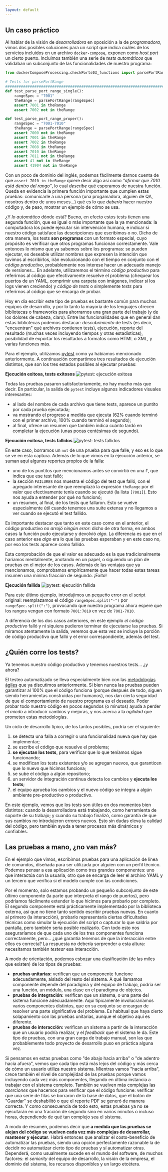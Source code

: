 ```yaml
---
layout: default
---
```


<!-- 
Creo que acá se podría:
* razonar sobre el hecho de que esto es efectivamente un programa que se puede ejecutar (HECHO)
* ejecución: mostrar success, failure y error. (HECHO)
* ¿quién ejecuta este programa? lxs devs, un servidor de CI, un qa (HECHO)
* casuística: ¿por qué se eligieron esos valores? ¿qué representan? ¿se puede mejorar?
* ¿qué se puede testear? costo/beneficio a medida que vamos alejándonos del código (HECHO)
 -->

## Un caso práctico

Al hablar de la visión de _desarrolladora_ en oposición a la de _programadora_, vimos dos posibles soluciones para un script que indica cuáles de los servicios incluidos en un archivo `docker-compose`, exponen como _host port_ un cierto puerto. Incluimos también una serie de _tests automáticos_ que validaban un subconjunto de las funcionalidades de nuestro programa:

``` python
from dockerComposeProcessing.checkPorts03_functions import parsePortRange

# Tests for parsePortRange
##############################################################################
def test_parse_port_range_single():
    rangeSpec = "7001"
    theRange = parsePortRange(rangeSpec)
    assert 7001 in theRange
    assert 7002 not in theRange

def test_parse_port_range_proper():
    rangeSpec = "7001-7010"
    theRange = parsePortRange(rangeSpec)
    assert 7000 not in theRange
    assert 7001 in theRange
    assert 7002 in theRange
    assert 7008 in theRange
    assert 7010 in theRange
    assert 7011 not in theRange
    assert 41 not in theRange
    assert 41904 not in theRange
```

Con un poco de dominio del inglés, podemos fácilmente darnos cuenta de que `assert 7010 in theRange` quiere decir algo así como _"afirmar que 7010 está dentro del rango"_, lo cual _describe_ qué esperamos de nuestra función. Queda en evidencia la primera función importante que cumplen estas pruebas: comunicarle a una persona (una progamadora, alguien de QA, nosotros dentro de unos meses...) qué es lo que _debería_ hacer nuestro código y, de paso, mostrar un ejemplo de cómo se usa.

¿Y _lo automático_ dónde está? Bueno, en efecto estos tests tienen una segunda función, que es igual o más importante que la ya mencionada: la computadora los puede ejecutar sin intervención humana, e indicar si nuestro código satisface las descripciones que escribimos o no. Dicho de otra manera, los tests **son programas** con un formato especial, cuyo propósito es verificar que otros programas funcionan correctamente. Vale entonces lo mismo que ya sabemos sobre los programas: se pueden ejecutar, es deseable utilizar nombres que expresen la intención que tuvimos al escribirlos, irán evolucionando con el tiempo en conjunto con el _código productivo_, probablemente nos interese hacer un adecuado manejo de versiones... En adelante, utilizaremos el término _código productivo_ para referirnos al código que efectivamente resuelve el problema (chequear los puertos de un YAML, comprimir una carpeta con imágenes, indicar si los logs vienen creciendo) y _código de tests_ o simplemente _tests_ para referirnos al código que se encarga de probar.

Hoy en día escribir este tipo de pruebas es bastante común para muchos equipos de desarrollo, y por lo tanto la mayoría de los lenguajes ofrecen bibliotecas o frameworks para ahorrarnos una gran parte del trabajo (y de los dolores de cabeza, claro). Entre las funcionalidades que en general dan estas bibliotecas podemos destacar: _descubrimiento_ de tests (es decir, "encuentran" qué archivos contienen tests), ejecución, reporte del resultado (muchas veces incluyendo tiempos y otras estadísticas), posibilidad de exportar los resultados a formatos como HTML o XML, y varias funciones más. 

Para el ejemplo, utilizamos [pytest](https://docs.pytest.org/en/latest/) como ya habíamos mencionado anteriormente. A continuación compartimos tres resultados de ejecución distintos, que son los tres estados posibles al ejecutar pruebas: 

**Ejecución exitosa, tests exitosos**
![pytest: ejecución exitosa](automatizacion/images/pytest-success.jpg)

Todas las pruebas pasaron satisfactoriamente, no hay mucho más que decir. En particular, la salida de `pytest` incluye algunos indicadores visuales interesantes:
* al lado del nombre de cada archivo que tiene tests, aparece un puntito por cada prueba ejecutada;
* va mostrando el progreso a medida que ejecuta (62% cuando terminó con el primer archivo, 100% cuando terminó el segundo);
* al final, ofrece un resumen que también indica cuánto tardó en completar la ejecución (unas pocas centésimas de segundo).

**Ejecución exitosa, tests fallidos**
![pytest: tests fallidos](automatizacion/images/pytest-failure.jpg)

En este caso, borramos un `not` de una prueba para que falle, y eso es lo que se ve en esta captura. Además de lo que vimos en la ejecución anterior, se suman aquí algunos reportes propios de la falla:
* uno de los puntitos que mencionamos antes se convirtió en una `F`, que indica que ese test falló;
* la sección `FAILURES` nos muestra el código del test que falló, con el agregado interesante de que reemplazó la expresión `theRange` por el valor que efectivamente tenía cuando se ejecutó (la lista `[7001]`). Esto nos ayuda a entender por qué no funcionó;
* un resumen, al final, de los tests que fallaron. Esto se vuelve especialmente útil cuando tenemos una suite extensa y no llegamos a ver cuando se ejecutó el test fallido.

Es importante destacar que tanto en este caso como en el anterior, el código productivo _no arrojó ningún error_: dicho de otra forma, en ambos casos la función pudo ejecutarse y devolvió _algo_. La diferencia es que en el caso anterior ese _algo_ era lo que las pruebas esperaban y en este caso no, por eso los tests aparece como fallido.

Esta comprobación de que el valor es adecuado es la que tradicionalmente haríamos mentalmente, anotando en un papel, o siguiendo un plan de pruebas en el mejor de los casos. Además de las ventajas que ya mencionamos, comprobamos empíricamente que hacer todas estas tareas insumen una mínima fracción de segundo. ¡Éxito!

**Ejecución fallida**
![pytest: ejecución fallida](automatizacion/images/pytest-error.jpg)

Para este último ejemplo, introdujimos un pequeño error en el script original: reemplazamos el código `rangeSpec.split("-")` por `rangeSpec.split(":")`, provocando que nuestro programa ahora espere que los rangos vengan con formato `7001:7010` en vez de `7001-7010`.

A diferencia de los dos casos anteriores, en este ejemplo _el código productivo_ falló y ni siquiera pudieron terminar de ejecutarse las pruebas. Si miramos atentamente la salida, veremos que esta vez se incluye la porción de código productivo que falló y el error correspondiente, además del test.

## ¿Quién corre los tests?

Ya tenemos nuestro código productivo y tenemos nuestros tests... ¿y ahora?

El testeo automatizado se lleva especialmente bien con las [metodologías ágiles](../programacion-a-desarrollo/intro-agil) que ya discutimos anteriormente. Si bien nunca las pruebas pueden garantizar al 100% que el código funciona (porque después de todo, siguen siendo herramientas construidas por humanos), nos dan cierta seguridad de que el comportamiento de nuestro programa es el deseado. Poder probar todo nuestro código en pocos segundos (o minutos) ayuda a perder el _miedo_ a introducir cambios y mejoras, y nos acerca a la _agilidad_ que prometen estas metodologías.

Un ciclo de desarrollo típico, de los tantos posibles, podría ser el siguiente:
1. se detecta una falla a corregir o una funcionalidad nueva que hay que implementar;
1. se escribe el código que resuelve el problema;
1. **se ejecutan los tests**, para verificar que lo que teníamos sigue funcionando;
1. se modifican los tests existentes y/o se agregan nuevos, que garanticen que lo nuevo que hicimos funciona;
1. se sube el código a algún repositorio;
1. un servidor de integración continua detecta los cambios y **ejecuta los tests**;
1. el equipo aprueba los cambios y el nuevo código se integra a algún ambiente pre-productivo o productivo.

En este ejemplo, vemos que los tests son útiles en dos momentos bien distintos: cuando la desarrolladora está trabajando, como herramienta de soporte de su trabajo; y cuando su trabajo finalizó, como garantía de que sus cambios no introdujeron errores nuevos. Esto sin dudas eleva la calidad del código, pero también ayuda a tener procesos más dinámicos y confiables.

## Las pruebas a mano, ¿no van más?

En el ejemplo que vimos, escribimos pruebas para una aplicación de línea de comandos, diseñada para ser utilizada por alguien con un perfil técnico. Podemos pensar a esa aplicación como tres grandes componentes: uno que interactúa con la usuaria, otro que se encarga de leer el archivo YAML y un tercero que verifica si el modelo cumple con las condiciones. 

Por el momento, solo estamos probando un pequeño subconjunto de este último componente (la parte que interpreta el rango de puertos), pero podríamos fácilmente extender lo que hicimos para probarlo por completo. El segundo componente está prácticamente implementado por la biblioteca externa, así que no tiene tanto sentido escribir pruebas nuevas. En cuanto al primero (la interacción), probarlo representaría ciertas dificultades técnicas como simular la ejecución del script o capturar lo que saldría por pantalla, pero también sería posible realizarlo. Con todo esto nos aseguraríamos de que cada uno de los tres componentes funciona correctamente, pero... ¿qué garantía tenemos de que la interacción entre ellos es correcta? La respuesta no debería sorprender a esta altura: necesitamos también _testear_ esa interacción.

A modo de orientación, podemos esbozar una clasificación (de las miles que existen) de los tipos de pruebas:
* **pruebas unitarias:** verifican que un componente funcione adecuadamente, aislado del resto del sistema. A qué llamamos componente depende del paradigma y del equipo de trabajo, podría ser una función, un módulo, una clase en el paradigma de objetos.
* **pruebas de integración:** verifican que un sistema, o una parte del sistema funcione adecuadamente. Aquí típicamente involucraríamos varios componentes distintos, que en su conjunto se encargan de resolver una parte significativa del problema. Es habitual que haya cierto solapamiento con las pruebas unitarias, aunque el objetivo aquí es diferente.
* **pruebas de interacción:** verifican un sistema a partir de la interacción que un usuario podría realizar, y el _feedback_ que el sistema le da. Este tipo de pruebas, con una gran carga de trabajo manual, son las que probablemente todo proyecto de desarrollo puso en práctica alguna vez.

Si pensamos en estas pruebas como "de abajo hacia arriba" o "de adentro hacia afuera", vemos que cada tipo está más lejos del código y más cerca de cómo un usuario utiliza nuestro sistema. Mientras vamos "hacia arriba", crece también el nivel de complejidad de las pruebas porque vamos incluyendo cada vez más componentes, llegando en última instancia a trabajar con el sistema completo. También se vuelven más complejas las _aserciones_ que hacemos para verificar que el código funcione: verificar que una serie de filas se borraron de la base de datos, que el botón de "Guardar" se deshabilitó o que el reporte PDF se generó de manera correcta. Y como consecuencia de todo esto, estas pruebas ya no se ejecutarán en una fracción de segundo sino en varios minutos o incluso horas, dependiendo de qué tan complejo sea el sistema.

A modo de resumen, podemos decir que **a medida que las pruebas se alejan del código se vuelven cada vez más complejas de desarrollar, mantener y ejecutar**.  Habrá entonces que analizar el costo-beneficio de automatizar las pruebas, siendo una opción perfectamente razonable la de decidir no automatizar cierto tipo de pruebas y sí automatizar otras. Dependerá, como usualmente sucede en el mundo del software, de muchos factores: el _seniority_ del equipo de desarrollo, la visión de la empresa, el dominio del sistema, los recursos disponibles y un largo etcétera. 

<!-- **Para ir mechando en el relato:**

Algunas ventajas de la automatización:
* la obvia, ahorrar tiempo: la computadora tarda mucho menos que un humano en hacer tareas repetitivas;
* baja la tasa de errores propios de la prueba: las personas podemos equivocarnos, incluso cuando la tarea es monótona. Las computadoras, en cambio, nos garantizan que ante la misma entrada siempre se producirá la misma salida;
* nos da cierta seguridad de que el comportamiento de nuestro programa es el deseado;
* como corolario de lo anterior: perdemos el miedo a introducir cambios, porque tenemos una batería de pruebas que podemos ejecutar luego de modificar el código y así verificar que todo siga funcionando como esperábamos.

Desde la _visión de desarrollador_, aportan además las siguientes ventajas:
* documentar la forma esperada de utilizar los módulos (funciones, clases, etcétera);
* especificar con menor ambigüedad qué es lo que se espera de dicho módulo. -->
